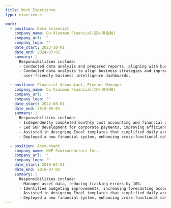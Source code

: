 ```yaml
---
title: Work Experience
type: experience

work:
  - position: Data Scientist
    company_name: Du Xiaoman Financial(度小满金融)
    company_url: ''
    company_logo: ''
    date_start: 2023-10-01
    date_end: 2024-07-01
    summary: |
      Responsibilities include:
      - Conducted data analysis and prepared reports, aligning with business strategies to drive decision-making.
      - Conducted data analysis to align business strategies and improve decision-making, contributing to the development of
        user-friendly business intelligence dashboards.

  - position: Financial Accountant, Product Manager
    company_name: Du Xiaoman Financial(度小满金融)
    company_url: ''
    company_logo: ''
    date_start: 2022-08-01
    date_end: 2019-05-01
    summary: |
      Responsibilities include:
      - Independently completed monthly cost accounting and financial analysis.
      - Led SOP development for corporate payments, improving efficiency by 30%.
      - Assisted in designing Excel templates that simplified daily accounting workflows, saving 50% of inspection time.
      - Deployed a new financial system, enhancing cross-functional collaboration.

  - position: Accountant
    company_name: NXP Semiconductors Inc.
    company_url: ''
    company_logo: ''
    date_start: 2019-04-01
    date_end: 2016-07-01
    summary: |
      Responsibilities include:
      - Managed asset data, reducing tracking errors by 10%.
      - Identified budgeting improvements, increasing forecasting accuracy.
      - Assisted in designing Excel templates that simplified daily accounting workflows, saving 50% of inspection time.
      - Deployed a new financial system, enhancing cross-functional collaboration.
---
```

